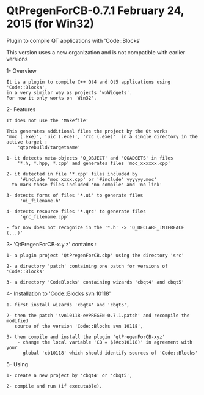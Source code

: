 # QtPregenForCB-0.7.1  February 24, 2015 (for Win32)

Plugin to compile QT applications with 'Code::Blocks'

This version uses a new organization and is not compatible with earlier versions

1- Overview

    It is a plugin to compile C++ Qt4 and Qt5 applications using 'Code::Blocks',
    in a very similar way as projects 'wxWidgets'.
    For now it only works on 'Win32'.

2- Features

    It does not use the 'Makefile'

    This generates additional files the project by the Qt works
	'moc (.exe)', 'uic (.exe)', 'rcc (.exe)'  in a single directory in the
	active target :
        'qtprebuild/targetname'

    1- it detects meta-objects 'Q_OBJECT' and 'QGADGETS' in files
        '*.h, *.hpp, *.cpp' and generates files 'moc_xxxxxx.cpp'

    2- it detected in file '*.cpp' files included by
         '#include "moc_xxxx.cpp' or '#include" yyyyyy.moc'
      to mark those files included 'no compile' and 'no link'

    3- detects forms of files '*.ui' to generate files
         'ui_filename.h'

    4- detects resource files '*.qrc' to generate files
         'qrc_filename.cpp'

    - for now does not recognize in the '*.h' -> 'Q_DECLARE_INTERFACE (...)'


3- 'QtPregenForCB-x.y.z' contains :

	1- a plugin project 'QtPregenForCB.cbp' using the directory 'src'

	2- a directory 'patch' containing one patch for versions of 'Code::Blocks'

	3- a directory 'CodeBlocks' containing wizards 'cbqt4' and cbqt5'


4- Installation to 'Code::Blocks svn 10118'

    1- first install wizards 'cbqt4' and 'cbqt5',

    2- then the patch 'svn10118-evPREGEN-0.7.1.patch' and recompile the modified
       source of the version 'Code::Blocks svn 10118',

	3- then compile and install the plugin 'qtPregenForCB-xyz'
        - change the local variable 'CB = $(#cb10118)' in agreement with your
          global 'cb10118' which should identify sources of 'Code::Blocks'

5- Using

    1- create a new project by 'cbqt4' or 'cbqt5',

    2- compile and run (if executable).



